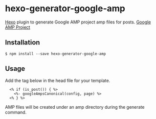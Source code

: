 # hexo-generator-google-amp

[Hexo](https://hexo.io/) plugin to generate Google AMP project amp files for posts.
[Google AMP Project](https://www.ampproject.org/)

## Installation

```
$ npm install --save hexo-generator-google-amp
```

## Usage

Add the tag below in the head file for your template.

```
  <% if (is_post()) { %>
    <%- googleAmpsCanonical(config, page) %>
  <% } %>
```

AMP files will be created under an amp directory during the generate command.

